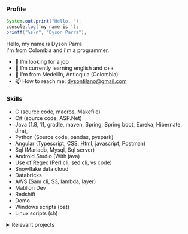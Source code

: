 ### Profile

```java
System.out.print("Hello, "); 
console.log('my name is ');  
printf("%s\n", "Dyson Parra");  
```
Hello, my name is Dyson Parra  
I'm from Colombia and i'm a programmer.  

- 🔭 I’m looking for a job
- 🌱 I’m currently learning english and c++
- 📍  I'm from Medellín, Antioquia (Colombia)  
- 📫 How to reach me: dysontilano@gmail.com  
<!-- 
### Hi there 👋
- 🤔 I’m looking for help with ...
- 👯 I’m looking to collaborate on ...
- 💬 Ask me about ...
- 😄 Pronouns: ...
- ⚡ Fun fact: ...
-->

### Skills
- C (source code, macros, Makefile)
- C# (source code, ASP.Net)
- Java (1.8, 11, gradle, maven, Spring, Spring boot, Eureka, Hibernate, Jira),
- Python (Source code, pandas, pyspark)
- Angular (Typescript, CSS, Html, javascript, Postman)
- Sql (Mariadb, Mysql, Sql server)
- Android Studio (With java)
- Use of Regex (Perl cli, sed cli, vs code)
- Snowflake data cloud
- Databricks
- AWS (Sam cli, S3, lambda, layer)
- Matillon Dev
- Redshift
- Domo
- Windows scripts (bat)
- Linux scripts (sh)

<details>
  <summary>Relevant projects</summary>
  
  - Examples of connection to a database and CRUD services using spring and hibernate.  
    Create database script (mysql) and postman tests file also included.  
  [almacen](https://github.com/DysonParra/almacen-back-mysql-java-project)  
  [appointments](https://github.com/DysonParra/appointments-back-mysql-java-project)  
  [autopistas](https://github.com/DysonParra/autopistas-back-mysql-java-project)  
  [farmacias](https://github.com/DysonParra/farmacias-back-mysql-java-project)  
  [minas](https://github.com/DysonParra/minas-back-mysql-java-project)  
  [restaurant](https://github.com/DysonParra/restaurant-back-mysql-java-project)  
  [veterinaria](https://github.com/DysonParra/veterinaria-back-mysql-java-project)  
  [vias](https://github.com/DysonParra/vias-back-mysql-java-project)  
  
  - Examples of connection to a database and CRUD services using ASP.NET and entity framework.  
    Create database script (sql server) also included.  
  [Almacen](https://github.com/DysonParra/almacen-back-front-sql-server-cs-project)  
  [Appointments](https://github.com/DysonParra/appointments-back-front-sql-server-cs-project)  
  [Autopistas](https://github.com/DysonParra/autopistas-back-front-sql-server-cs-project)  
  [Farmacias](https://github.com/DysonParra/farmacias-back-front-sql-server-cs-project)  
  [Minas](https://github.com/DysonParra/minas-back-front-sql-server-cs-project)  
  [Restaurant](https://github.com/DysonParra/restaurant-back-front-sql-server-cs-project)  
  [Veterinaria](https://github.com/DysonParra/veterinaria-back-front-sql-server-cs-project)  
  [Vias](https://github.com/DysonParra/vias-back-front-sql-server-cs-project)  
    
  - Flag processors:  
  Cli lib that receive an undetermined number of arguments, analyze if are correctly formed and if yes parse it into objects (or structs) or else print the specific error in console.  
  The flags are from two types (you can use the two at same time):  
    * With value: an alphanumeric string started with '-' and the next argument must be the value of the flag.  
    Example:  -downloadPath documents   -sourceFile myFile.xml   -rootDir C:/project  
    * Withouth value: an alphanumerirc string started with '--'.  
    Example:  --useDefault  --notUseIncognito  --generateLogFile  --preserveTempFiles  

    For use the library you need to specify in source code a set of flags defined as required, other defined as optionals and other defined as default. More specific how to use in the projects.  
    [c](https://github.com/DysonParra/flag-processor-c)  
    [c#](https://github.com/DysonParra/flag-processor-cs)  
    [java](https://github.com/DysonParra/flag-processor-java)  
    [python](https://github.com/DysonParra/flag-processor-py)  
  
</details>
